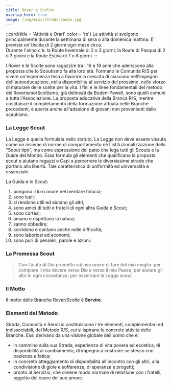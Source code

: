 ```yaml
---
title: Rover e Scolte
overlap_hero: true
image: /img/misc/strada-campo.jpg
---
```


::card{title = 'Attività e Orari' color = 'rs'}
Le attività si svolgono principalmente durante la settimana di sera o alla domenica mattina.
E' prevista un'Uscita di 2 giorni ogni mese circa.  
Durante l'anno c'è: la Route Invernale di 2 o 3 giorni; la Route di Pasqua di 2 o 3 giorni e la Route Estiva di 7 o 8 giorni.
::

I Rover e le Scolte sono ragazzi/e tra i 16 e 19 anni che aderiscono alla  proposta che lo Scoutismo fa alla loro età. Formano le Comunità R/S per vivere  un'esperienza tesa a favorire la crescita di ciascuno nell'impegno  dell'autoeducazione, nella disponibilità al servizio del prossimo, nello sforzo  di maturare delle scelte per la vita. I fini e le linee fondamentali del metodo  del Roverismo/Scoltismo, già delineati da Boden-Powell, sono quelli comuni a  tutta l'Associazione. La proposta educativa della Branca R/S, mentre costituisce  il completamento della formazione attuata nelle Branche precedenti, è aperta  anche all'adesione di giovani non provenienti dallo scautismo.

### La Legge Scout

La Legge è quella formulata nello statuto.
La Legge non deve essere vissuta come un insieme di norme di comportamento nè l'istituzionalizzazione dello "Scout tipo", ma come espressione del patto che lega tutti gli Scouts e la Guide  del Mondo.
Essa formula gli elementi che qualificano la proposta scout e  aiutano ragazzi e Capi a percorrere le diversissime strade che portano alla  libertà. Tale caratteristica di uniformità ed universalità è essenziale.  

La Guida e lo Scout:

1. pongono il loro onore nel meritare fiducia;
2. sono leali;
3. si rendono utili ed aiutano gli altri;
4. sono amici di tutti e fratelli di ogni altra Guida e Scout; 
5. sono cortesi;
6. amano e rispettano la natura;
7. sanno obbedire;
8. sorridono e cantano anche nelle difficoltà;
9. sono laboriosi ed economi;
10. sono puri di pensieri, parole e azioni.  

### La Promessa Scout

> Con l'aiuto di Dio prometto sul mio onore di fare del mio meglio:
> per compiere il mio dovere verso Dio e verso il mio Paese;
> per aiutare gli altri in ogni circostanza;
> per osservare la Legge scout

### Il Motto

Il motto delle Branche Rover/Scolte è __Servire__.  

### Elementi del Metodo

Strada, Comunità e Servizio costituiscono i tre elementi, complementari ed indissociabili, del Metodo R/S, cui si ispirano le concrete attività delle Branche. Essi derivano da una visione globale dell'uomo che è:

- in cammino sulla sua Strada, esperienza di vita povera ed escetica, di disponibilità al cambiamento, di impegno a costruire se stesso con pazienza e fatica;
- in concreto atteggiamento di disponibilità all'incontro con gli altri, alla condivisione di gioie e sofferenze, di speranze e  progetti;
- pronto al Servizio, che diviene modo normale di  relazione con i fratelli, oggetto del cuore del suo amore.  
